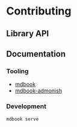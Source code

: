 # Contributing

## Library API

## Documentation

### Tooling

- [mdbook](https://rust-lang.github.io/mdBook/)
- [mdbook-admonish](https://github.com/tommilligan/mdbook-admonish)

### Development

```bash
mdbook serve
```
